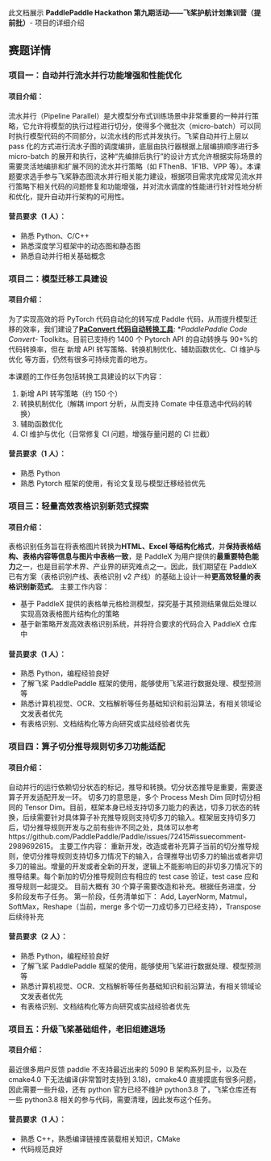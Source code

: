 此文档展示 **PaddlePaddle Hackathon 第九期活动——飞桨护航计划集训营（提前批）**- 项目的详细介绍

## 赛题详情

### 项目一：自动并行流水并行功能增强和性能优化

#### 项目介绍：

流水并行（Pipeline Parallel）是大模型分布式训练场景中非常重要的一种并行策略，它允许将模型的执行过程进行切分，使得多个微批次（micro-batch）可以同时执行模型代码的不同部分，以流水线的形式并发执行。飞桨自动并行上层以 pass 化的方式进行流水子图的调度编排，底层由执行器根据上层编排顺序进行多 micro-batch 的展开和执行，这种“先编排后执行”的设计方式允许根据实际场景的需要灵活地编排和扩展不同的流水并行策略（如 FThenB、1F1B、VPP 等）。本课题要求选手参与飞桨静态图流水并行相关能力建设，根据项目需求完成常见流水并行策略下相关代码的问题修复和功能增强，并对流水调度的性能进行针对性地分析和优化，提升自动并行架构的可用性。

#### 营员要求（1 人）：

- 熟悉 Python、C/C++
- 熟悉深度学习框架中的动态图和静态图
- 熟悉自动并行相关基础概念

### 项目二：模型迁移工具建设

#### 项目介绍：

为了实现高效的将 PyTorch 代码自动化的转写成 Paddle 代码，从而提升模型迁移的效率，我们建设了[**PaConvert 代码自动转换工具**](https://github.com/PaddlePaddle/PaConvert): \*_PaddlePaddle Code Convert_- Toolkits。目前已支持约 1400 个 Pytorch API 的自动转换与 90+%的代码转换率，但在 新增 API 转写策略、转换机制优化、辅助函数优化、CI 维护与优化 等方面，仍然有很多可持续完善的地方。

本课题的工作任务包括转换工具建设的以下内容：

1. 新增 API 转写策略（约 150 个）
2. 转换机制优化（解耦 import 分析，从而支持 Comate 中任意选中代码的转换）
3. 辅助函数优化
4. CI 维护与优化（日常修复 CI 问题，增强存量问题的 CI 拦截）

#### 营员要求（1 人）：

- 熟悉 Python
- 熟悉 Pytorch 框架的使用，有论文复现与模型迁移经验优先

### 项目三：轻量高效表格识别新范式探索

#### 项目介绍：

表格识别任务旨在将表格图片转换为**HTML、Excel 等结构化格式**，并**保持表格结构、表格内容等信息与图片中表格一致**，是 PaddleX 为用户提供的**最重要特色能力**之一，也是目前学术界、产业界的研究难点之一。因此，我们期望在 PaddleX 已有方案（表格识别产线、表格识别 v2 产线）的基础上设计一种**更高效轻量的表格识别新范式**。
主要工作内容：

- 基于 PaddleX 提供的表格单元格检测模型，探究基于其预测结果做后处理以实现高效表格图片结构化的策略
- 基于新策略开发高效表格识别系统，并将符合要求的代码合入 PaddleX 仓库中

#### 营员要求（1 人）：

- 熟悉 Python，编程经验良好
- 了解飞桨 PaddlePaddle 框架的使用，能够使用飞桨进行数据处理、模型预测等
- 熟悉计算机视觉、OCR、文档解析等任务基础知识和前沿算法，有相关领域论文发表者优先
- 有表格识别、文档结构化等方向研究或实战经验者优先

### 项目四：算子切分推导规则切多刀功能适配

#### 项目介绍：

自动并行的运行依赖切分状态的标记，推导和转换。切分状态推导是重要，需要逐算子开发适配开发一环。
切多刀的意思是，多个 Process Mesh Dim 同时切分相同的 Tensor Dim。目前，框架本身已经支持切多刀能力的表达，切多刀状态的转换，后续需要针对具体算子补充推导规则支持切多刀的输入。框架层支持切多刀后，切分推导规则开发与之前有些许不同之处，具体可以参考https://github.com/PaddlePaddle/Paddle/issues/72415#issuecomment-2989692615。
主要工作内容：
重新开发，改造或者补充算子当前的切分推导规则，使切分推导规则支持切多刀情况下的输入，合理推导出切多刀的输出或者非切多刀的输出。增量的开发或者全新的开发，逻辑上不能影响旧的非切多刀情况下的推导结果。每个新加的切分推导规则应有相应的 test case 验证，test case 应和推导规则一起提交。
目前大概有 30 个算子需要改造和补充。根据任务进度，分多阶段发布子任务。
第一阶段，任务清单如下：
Add, LayerNorm, Matmul，SoftMax，Reshape（当前，merge 多个切一刀成切多刀已经支持），Transpose
后续待补充

#### 营员要求（2 人）：

- 熟悉 Python，编程经验良好
- 了解飞桨 PaddlePaddle 框架的使用，能够使用飞桨进行数据处理、模型预测等
- 熟悉计算机视觉、OCR、文档解析等任务基础知识和前沿算法，有相关领域论文发表者优先
- 有表格识别、文档结构化等方向研究或实战经验者优先

### 项目五：升级飞桨基础组件，老旧组建退场

#### 项目介绍：

最近很多用户反馈 paddle 不支持最近出来的 5090 B 架构系列显卡，以及在 cmake4.0 下无法编译(非常暂时支持到 3.18)，cmake4.0 直接摸底有很多问题，因此需要一些升级，还有 python 官方已经不维护 python3.8 了，飞桨仓库还有一些 python3.8 相关的参与代码，需要清理，因此发布这个任务。

#### 营员要求（1 人）：

- 熟悉 C++，熟悉编译链接库装载相关知识，CMake
- 代码规范良好
